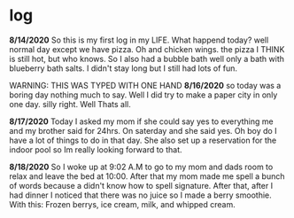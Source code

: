 # log
**8/14/2020**
So this is my first log in my LIFE.
What happend today? 
well normal day except we have pizza. Oh and chicken wings.
the pizza I THINK is still hot, but who knows.
So I also had a bubble bath well only a bath with blueberry bath salts.
I didn't stay long but I still had lots of fun.

WARNING: THIS WAS TYPED WITH ONE HAND
**8/16/2020**
so today was a boring day nothing much to say.
Well I did try to make a paper city in only one day.
silly right. Well Thats all.

**8/17/2020**
Today I asked my mom if she could say yes to everything me and my brother said for 24hrs.
On saterday and she said yes. Oh boy do I have a lot of things to do in that day. She also set up 
a reservation for the indoor pool so Im really looking forward to that.

**8/18/2020**
So I woke up at 9:02 A.M to go to my mom and dads room to
relax and leave the bed at 10:00. After that my mom made me
spell a bunch of words because a didn't know how to spell signature.
After that, after I had dinner I noticed that there was no juice
so I made a berry smoothie. With this: Frozen berrys, ice cream, milk, and whipped cream.    
